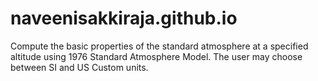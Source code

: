 # naveenisakkiraja.github.io

Compute the basic properties of the standard atmosphere at a specified altitude using 1976 Standard Atmosphere Model.
The user may choose between SI and US Custom units.
